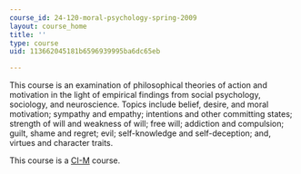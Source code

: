 ```yaml
---
course_id: 24-120-moral-psychology-spring-2009
layout: course_home
title: ''
type: course
uid: 113662045181b6596939995ba6dc65eb

---
```

This course is an examination of philosophical theories of action and motivation in the light of empirical findings from social psychology, sociology, and neuroscience. Topics include belief, desire, and moral motivation; sympathy and empathy; intentions and other committing states; strength of will and weakness of will; free will; addiction and compulsion; guilt, shame and regret; evil; self-knowledge and self-deception; and, virtues and character traits.

This course is a [CI-M](http://web.mit.edu/commreq/background.html) course.
